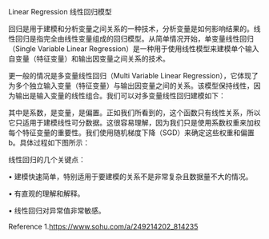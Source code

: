 Linear Regression 线性回归模型

回归是用于建模和分析变量之间关系的一种技术，分析变量是如何影响结果的。线性回归是指完全由线性变量组成的回归模型。从简单情况开始，单变量线性回归（Single Variable Linear Regression）是一种用于使用线性模型来建模单个输入自变量（特征变量）和输出因变量之间关系的技术。

更一般的情况是多变量线性回归（Multi Variable Linear Regression），它体现了为多个独立输入变量（特征变量）与输出因变量之间的关系。该模型保持线性，因为输出是输入变量的线性组合。我们可以对多变量线性回归建模如下：

其中是系数，是变量，是偏置。正如我们所看到的，这个函数只有线性关系，所以它只适用于建模线性可分数据。这很容易理解，因为我们只是使用系数权重来加权每个特征变量的重要性。我们使用随机梯度下降（SGD）来确定这些权重和偏置b。具体过程如下图所示：

线性回归的几个关键点：

• 建模快速简单，特别适用于要建模的关系不是非常复杂且数据量不大的情况。

• 有直观的理解和解释。

• 线性回归对异常值非常敏感。

Reference
1.https://www.sohu.com/a/249214202_814235

